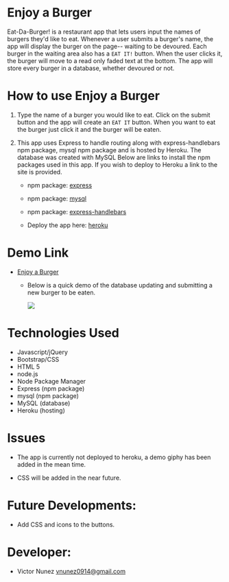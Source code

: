 # Enjoy a Burger

Eat-Da-Burger! is a restaurant app that lets users input the names of burgers they'd like to eat. Whenever a user submits a burger's name, the app will display the burger on the page-- waiting to be devoured. Each burger in the waiting area also has a `EAT IT!` button. When the user clicks it, the burger will move to a read only faded text at the bottom. The app will store every burger in a database, whether devoured or not.



# How to use Enjoy a Burger

1. Type the name of a burger you would like to eat. Click on the submit button and the app will create an `EAT IT` button. When you want to eat the burger just click it and the burger will be eaten.

2. This app uses Express to handle routing along with express-handlebars npm package, mysql npm package and is hosted by Heroku. The database was created with MySQL Below are links to install the npm packages used in this app. If you wish to deploy to Heroku a link to the site is provided.

   * npm package: [express](https://www.npmjs.com/package/express)

   * npm package: [mysql](https://www.npmjs.com/package/mysql)

   * npm package: [express-handlebars](https://www.npmjs.com/package/express-handlebars)

   * Deploy the app here: [heroku](https://www.heroku.com/)
   
  # Demo Link 

  * [Enjoy a Burger](https://fast-retreat-63330.herokuapp.com/)

    * Below is a quick demo of the database updating and submitting a new burger to be eaten.
 
      ![](https://media.giphy.com/media/cKzgMWqjskY8XgCZzN/giphy.gif)


 # Technologies Used
 
* Javascript/jQuery
* Bootstrap/CSS
* HTML 5
* node.js
* Node Package Manager
* Express (npm package)
* mysql (npm package)
* MySQL (database)
* Heroku (hosting)

# Issues

* The app is currently not deployed to heroku, a demo giphy has been added in the mean time.

* CSS will be added in the near future. 


# Future Developments:
* Add CSS and icons to the buttons.


# Developer:
* Victor Nunez vnunez0914@gmail.com